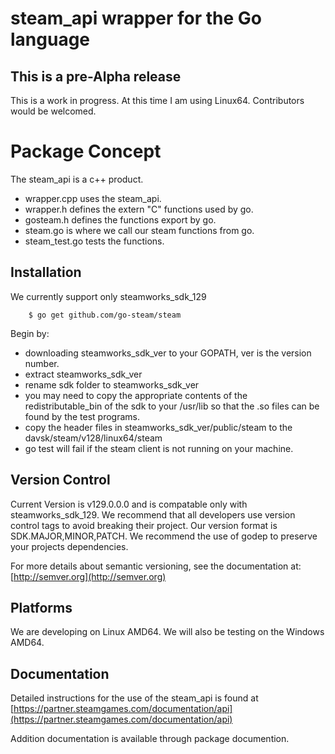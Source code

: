 # steam_api wrapper for the Go language

This is a pre-Alpha release
---------------------------

This is a work in progress. At this time I am using Linux64. Contributors would be welcomed.


Package Concept
===============

The steam_api is a c++ product. 
  * wrapper.cpp uses the steam_api.
  * wrapper.h defines the extern "C" functions used by go. 
  * gosteam.h defines the functions export by go. 
  * steam.go is where we call our steam functions from go. 
  * steam_test.go tests the functions.


Installation
------------

We currently support only steamworks_sdk_129

		$ go get github.com/go-steam/steam

Begin by: 
  * downloading steamworks_sdk_ver to your GOPATH, ver is the version number.
  * extract steamworks_sdk_ver
  * rename sdk folder to steamworks_sdk_ver
  * you may need to copy the appropriate contents of the redistributable_bin of the sdk to your /usr/lib so that the .so files can be found by the test programs.
  * copy the header files in steamworks_sdk_ver/public/steam to the davsk/steam/v128/linux64/steam
  * go test will fail if the steam client is not running on your machine.


Version Control
---------------

Current Version is v129.0.0.0 and is compatable only with steamworks_sdk_129.
We recommend that all developers use version control tags to avoid breaking their project.
Our version format is SDK.MAJOR,MINOR,PATCH.
We recommend the use of godep to preserve your projects dependencies.

For more details about semantic versioning, see the documentation at:
    [http://semver.org](http://semver.org)


Platforms
---------

We are developing on Linux AMD64.
We will also be testing on the Windows AMD64.


Documentation
-------------

Detailed instructions for the use of the steam_api is found at 
[https://partner.steamgames.com/documentation/api](https://partner.steamgames.com/documentation/api)

Addition documentation is available through package documention.
